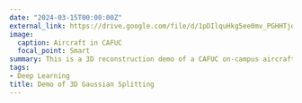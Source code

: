 ```yaml
---
date: "2024-03-15T00:00:00Z"
external_link: https://drive.google.com/file/d/1pDIlquHkg5ee0mv_PGHHTjd3iF2IWwq7/view?usp=sharing
image:
  caption: Aircraft in CAFUC
  focal_point: Smart
summary: This is a 3D reconstruction demo of a CAFUC on-campus aircraft (TB-20) using 3D Gaussian Splitting, video link= `https://drive.google.com/file/d/1pDIlquHkg5ee0mv_PGHHTjd3iF2IWwq7/view?usp=sharing`.
tags:
- Deep Learning
title: Demo of 3D Gaussian Splitting
---
```

